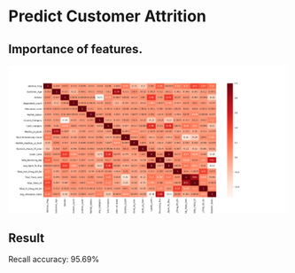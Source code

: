 # Predict Customer Attrition
## Importance of features.
![](https://github.com/huang-me/Kaggle_CreditCardCustomer_Attrition_Prediction/blob/main/img/feature_relation.png)

## Result
Recall accuracy: 95.69%
